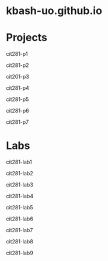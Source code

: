# kbash-uo.github.io
# Projects
cit281-p1

cit281-p2

cit201-p3

cit281-p4

cit281-p5

cit281-p6

cit281-p7

# Labs
cit281-lab1

cit281-lab2

cit281-lab3

cit281-lab4

cit281-lab5

cit281-lab6

cit281-lab7

cit281-lab8

cit281-lab9


